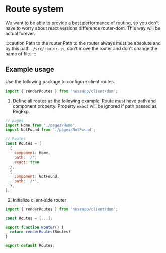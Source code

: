 # Route system

We want to be able to provide a best performance of routing, so you don't have to worry about react versions difference router-dom. This way will be actual forever.

:::caution Path to the router
Path to the router always must be absolute and by this path `./src/router.js`, don't move the router and don't change the name of file.
:::

## Example usage

Use the following package to configure client routes.

```jsx title='Use this rendering engine to render'
import { renderRoutes } from 'nessapp/client/dom';
```

1. Define all routes as the following example. Route must have path and component property. Property `exact` will be ignored if path passed as RegExp.

```jsx showLineNumbers
// pages
import Home from './pages/Home';
import NotFound from './pages/NotFound';

// Routes
const Routes = [
  {
    component: Home,
    path: '/',
    exact: true
  },
  {
    component: NotFound,
    path: '/*',
  },
];
```

2. Initialize client-side router

```jsx showLineNumbers
import { renderRoutes } from 'nessapp/client/dom';

const Routes = [...];

export function Router() {
  return renderRoutes(Routes)
}

export default Routes;
```

